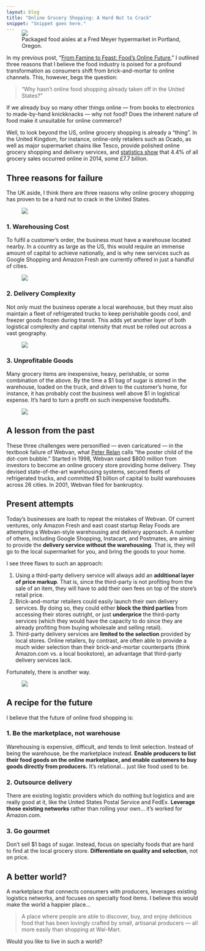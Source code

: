 ```yaml
---
layout: blog
title: "Online Grocery Shopping: A Hard Nut to Crack"
snippet: "Snippet goes here."
---
```


<figure class="large" style="margin-top: -1.43em;">
	<img src="/resources/images/2014-12-09/hypermarket.jpg" />
	<figcaption>Packaged food aisles at a Fred Meyer hypermarket in Portland, Oregon.</figcaption>
</figure>

In my previous post, “[From Famine to Feast: Food’s Online Future][0],” I outlined three reasons that I believe the food industry is poised for a profound transformation as consumers shift from brick-and-mortar to online channels. This, however, begs the question:

> “Why hasn’t online food shopping already taken off in the United States?”

If we already buy so many other things online — from books to electronics to made-by-hand knickknacks — why not food? Does the inherent nature of food make it unsuitable for online commerce?

Well, to look beyond the US, online grocery shopping is already a “thing”. In the United Kingdom, for instance, online-only retailers such as Ocado, as well as major supermarket chains like Tesco, provide polished online grocery shopping and delivery services, and [statistics show][1] that 4.4% of all grocery sales occurred online in 2014, some £7.7 billion.


## Three reasons for failure
The UK aside, I think there are three reasons why online grocery shopping has proven to be a hard nut to crack in the United States.

<figure class="small">
	<img src="/resources/images/2014-12-09/icon-warehouse.svg" />
</figure>

### 1. Warehousing Cost
To fulfil a customer’s order, the business must have a warehouse located nearby. In a country as large as the US, this would require an immense amount of capital to achieve nationally, and is why new services such as Google Shopping and Amazon Fresh are currently offered in just a handful of cities.

<figure class="small">
	<img src="/resources/images/2014-12-09/icon-truck.svg" />
</figure>

### 2. Delivery Complexity
Not only must the business operate a local warehouse, but they must also maintain a fleet of refrigerated trucks to keep perishable goods cool, and freezer goods frozen during transit. This adds yet another layer of both logistical complexity and capital intensity that must be rolled out across a vast geography.

<figure class="small">
	<img src="/resources/images/2014-12-09/icon-cheap.svg" />
</figure>

### 3. Unprofitable Goods
Many grocery items are inexpensive, heavy, perishable, or some combination of the above. By the time a $1 bag of sugar is stored in the warehouse, loaded on the truck, and driven to the customer’s home, for instance, it has probably cost the business well above $1 in logistical expense. It’s hard to turn a profit on such inexpensive foodstuffs.

<figure class="small right">
	<img src="/resources/images/2014-12-09/webvan.jpg" />
</figure>

## A lesson from the past
These three challenges were personified — even caricatured — in the textbook failure of Webvan, what [Peter Relan][2] calls “the poster child of the dot-com bubble.” Started in 1998, Webvan raised $800 million from investors to become an online grocery store providing home delivery. They devised state-of-the-art warehousing systems, secured fleets of refrigerated trucks, and committed $1 billion of capital to build warehouses across 26 cities. In 2001, Webvan filed for bankruptcy.

## Present attempts
Today’s businesses are loath to repeat the mistakes of Webvan. Of current ventures, only Amazon Fresh and east coast startup Relay Foods are attempting a Webvan-style warehousing and delivery approach. A number of others, including Google Shopping, Instacart, and Postmates, are aiming to provide the **delivery service without the warehousing**. That is, they will go to the local supermarket for you, and bring the goods to your home.

I see three flaws to such an approach:

1. Using a third-party delivery service will always add an **additional layer of price markup**. That is, since the third-party is not profiting from the sale of an item, they will have to add their own fees on top of the store’s retail price.
2. Brick-and-mortar retailers could easily launch their own delivery services. By doing so, they could either **block the third parties** from accessing their stores outright, or just **underprice** the third-party services (which they would have the capacity to do since they are already profiting from buying wholesale and selling retail).
3. Third-party delivery services are **limited to the selection** provided by local stores. Online retailers, by contrast, are often able to provide a much wider selection than their brick-and-mortar counterparts (think Amazon.com vs. a local bookstore), an advantage that third-party delivery services lack.

Fortunately, there is another way.

<figure class="medium">
	<img src="/resources/images/2014-12-09/cupcake.jpg" />
</figure>

## A recipe for the future
I believe that the future of online food shopping is:

### 1. Be the marketplace, not warehouse
Warehousing is expensive, difficult, and tends to limit selection. Instead of being the warehouse, be the marketplace instead. **Enable producers to list their food goods on the online marketplace, and enable customers to buy goods directly from producers.** It’s relational… just like food used to be.


### 2. Outsource delivery
There are existing logistic providers which do nothing but logistics and are really good at it, like the United States Postal Service and FedEx. **Leverage those existing networks** rather than rolling your own… it’s worked for Amazon.com.


### 3. Go gourmet
Don’t sell $1 bags of sugar. Instead, focus on specialty foods that are hard to find at the local grocery store. **Differentiate on quality and selection**, not on price.


## A better world?
A marketplace that connects consumers with producers, leverages existing logistics networks, and focuses on specialty food items. I believe this would make the world a happier place...

> A place where people are able to discover, buy, and enjoy delicious food that has been lovingly crafted by small, artisanal producers — all more easily than shopping at Wal-Mart.

Would you like to live in such a world?


[0]: http://tylertate.com/blog/2014/12/08/from-famine-to-feast-foods-online-future.html
[1]: http://www.igd.com/our-expertise/Retail/retail-outlook/3371/UK-Grocery-Retailing/
[2]: http://techcrunch.com/2013/09/27/why-webvan-failed-and-how-home-delivery-2-0-is-addressing-the-problems/